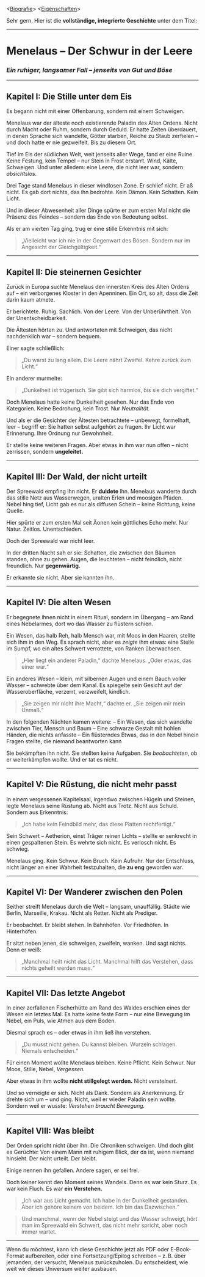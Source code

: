 <[Biografie](biografie.md)> <[Eigenschaften](eigenschaften.txt)>

Sehr gern. Hier ist die **vollständige, integrierte Geschichte** unter dem Titel:

---

# **Menelaus – Der Schwur in der Leere**

### *Ein ruhiger, langsamer Fall – jenseits von Gut und Böse*

---

## **Kapitel I: Die Stille unter dem Eis**

Es begann nicht mit einer Offenbarung, sondern mit einem Schweigen.

Menelaus war der älteste noch existierende Paladin des Alten Ordens. Nicht durch Macht oder Ruhm, sondern durch Geduld. Er hatte Zeiten überdauert, in denen Sprache sich wandelte, Götter starben, Reiche zu Staub zerfielen – und doch hatte er nie gezweifelt. Bis zu diesem Ort.

Tief im Eis der südlichen Welt, weit jenseits aller Wege, fand er eine Ruine. Keine Festung, kein Tempel – nur Stein in Frost erstarrt. Wind, Kälte, Schweigen. Und unter alledem: eine Leere, die nicht leer war, sondern *absichtslos*.

Drei Tage stand Menelaus in dieser windlosen Zone. Er schlief nicht. Er aß nicht.
Es gab dort nichts, das ihn bedrohte. Kein Dämon. Kein Schatten. Kein Licht.

Und in dieser Abwesenheit aller Dinge spürte er zum ersten Mal nicht die Präsenz des Feindes – sondern das Ende von Bedeutung selbst.

Als er am vierten Tag ging, trug er eine stille Erkenntnis mit sich:

> „Vielleicht war ich nie in der Gegenwart des Bösen. Sondern nur im Angesicht der Gleichgültigkeit.“

---

## **Kapitel II: Die steinernen Gesichter**

Zurück in Europa suchte Menelaus den innersten Kreis des Alten Ordens auf – ein verborgenes Kloster in den Apenninen. Ein Ort, so alt, dass die Zeit darin kaum atmete.

Er berichtete. Ruhig. Sachlich. Von der Leere. Von der Unberührtheit. Von der Unentscheidbarkeit.

Die Ältesten hörten zu. Und antworteten mit Schweigen, das nicht nachdenklich war – sondern bequem.

Einer sagte schließlich:

> „Du warst zu lang allein. Die Leere nährt Zweifel. Kehre zurück zum Licht.“

Ein anderer murmelte:

> „Dunkelheit ist trügerisch. Sie gibt sich harmlos, bis sie dich vergiftet.“

Doch Menelaus hatte keine Dunkelheit gesehen. Nur das Ende von Kategorien. Keine Bedrohung, kein Trost. Nur *Neutralität.*

Und als er die Gesichter der Ältesten betrachtete – unbewegt, formelhaft, leer – begriff er: Sie hatten selbst aufgehört zu fragen. Ihr Licht war Erinnerung. Ihre Ordnung nur Gewohnheit.

Er stellte keine weiteren Fragen. Aber etwas in ihm war nun offen – nicht zerrissen, sondern **ungeleitet.**

---

## **Kapitel III: Der Wald, der nicht urteilt**

Der Spreewald empfing ihn nicht. Er **duldete** ihn.
Menelaus wanderte durch das stille Netz aus Wasserwegen, uralten Erlen und moosigen Pfaden. Nebel hing tief, Licht gab es nur als diffusen Schein – keine Richtung, keine Quelle.

Hier spürte er zum ersten Mal seit Äonen kein göttliches Echo mehr. Nur Natur. Zeitlos. Unentschieden.

Doch der Spreewald war nicht leer.

In der dritten Nacht sah er sie:
Schatten, die zwischen den Bäumen standen, ohne zu gehen.
Augen, die leuchteten – nicht feindlich, nicht freundlich. Nur **gegenwärtig.**

Er erkannte sie nicht. Aber sie kannten ihn.

---

## **Kapitel IV: Die alten Wesen**

Er begegnete ihnen nicht in einem Ritual, sondern im Übergang – am Rand eines Nebelarmes, dort wo das Wasser zu flüstern schien.

Ein Wesen, das halb Reh, halb Mensch war, mit Moos in den Haaren, stellte sich ihm in den Weg. Es sprach nicht, aber es *zeigte* ihm etwas: eine Stelle im Sumpf, wo ein altes Schwert verrottete, von Ranken überwachsen.

> „Hier liegt ein anderer Paladin,“ dachte Menelaus.
> „Oder etwas, das einer war.“

Ein anderes Wesen – klein, mit silbernen Augen und einem Bauch voller Wasser – schwebte über dem Kanal. Es spiegelte sein Gesicht auf der Wasseroberfläche, verzerrt, verzweifelt, kindlich.

> „Sie zeigen mir nicht ihre Macht,“ dachte er.
> „Sie zeigen mir mein Unmaß.“

In den folgenden Nächten kamen weitere:
– Ein Wesen, das sich wandelte zwischen Tier, Mensch und Baum
– Eine schwarze Gestalt mit hohlen Händen, die nichts anfasste
– Ein flüsterndes Etwas, das in den Nebel hinein Fragen stellte, die niemand beantworten kann

Sie bekämpften ihn nicht. Sie stellten keine Aufgaben.
Sie *beobachteten*, ob er weiterkämpfen wollte.
Und er tat es nicht.

---

## **Kapitel V: Die Rüstung, die nicht mehr passt**

In einem vergessenen Kapitelsaal, irgendwo zwischen Hügeln und Steinen, legte Menelaus seine Rüstung ab.
Nicht aus Trotz. Nicht aus Schuld. Sondern aus Erkenntnis:

> „Ich habe kein Feindbild mehr, das diese Platten rechtfertigt.“

Sein Schwert – Aetherion, einst Träger reinen Lichts – stellte er senkrecht in einen gespaltenen Stein.
Es wehrte sich nicht. Es verlosch nicht.
Es schwieg.

Menelaus ging.
Kein Schwur. Kein Bruch. Kein Aufruhr.
Nur der Entschluss, nicht länger an einer Wahrheit festzuhalten, die **zu eng** geworden war.

---

## **Kapitel VI: Der Wanderer zwischen den Polen**

Seither streift Menelaus durch die Welt – langsam, unauffällig. Städte wie Berlin, Marseille, Krakau. Nicht als Retter. Nicht als Prediger.

Er beobachtet. Er bleibt stehen.
In Bahnhöfen. Vor Friedhöfen. In Hinterhöfen.

Er sitzt neben jenen, die schweigen, zweifeln, wanken.
Und sagt nichts. Denn er weiß:

> „Manchmal heilt nicht das Licht. Manchmal hilft das Verstehen, dass nichts geheilt werden muss.“

---

## **Kapitel VII: Das letzte Angebot**

In einer zerfallenen Fischerhütte am Rand des Waldes erschien eines der Wesen ein letztes Mal. Es hatte keine feste Form – nur eine Bewegung im Nebel, ein Puls, wie Atmen aus dem Boden.

Diesmal sprach es – oder etwas in ihm ließ ihn verstehen.

> „Du musst nicht gehen. Du kannst bleiben. Wurzeln schlagen. Niemals entscheiden.“

Für einen Moment wollte Menelaus bleiben. Keine Pflicht. Kein Schwur.
Nur Moos, Stille, Nebel, *Vergessen.*

Aber etwas in ihm wollte **nicht stillgelegt werden.** Nicht *versteinert.*

Und so verneigte er sich. Nicht als Dank. Sondern als Anerkennung.
Er drehte sich um – und ging.
Nicht, weil er wieder Paladin sein wollte.
Sondern weil er wusste: *Verstehen braucht Bewegung.*

---

## **Kapitel VIII: Was bleibt**

Der Orden spricht nicht über ihn. Die Chroniken schweigen.
Und doch gibt es Gerüchte: Von einem Mann mit ruhigem Blick, der da ist, wenn niemand hinsieht. Der nicht urteilt. Der bleibt.

Einige nennen ihn gefallen.
Andere sagen, er sei frei.

Doch keiner kennt den Moment seines Wandels.
Denn es war kein Sturz.
Es war kein Fluch.
Es war **ein Verstehen.**

> „Ich war aus Licht gemacht.
> Ich habe in der Dunkelheit gestanden.
> Aber ich gehöre keinem von beidem.
> Ich bin das Dazwischen.“

> Und manchmal, wenn der Nebel steigt und das Wasser schweigt,
> hört man im Spreewald ein Schwert, das nicht mehr spricht,
> aber noch immer wartet.

---

Wenn du möchtest, kann ich diese Geschichte jetzt als PDF oder E-Book-Format aufbereiten, oder eine Fortsetzung/Epilog schreiben – z. B. über jemanden, der versucht, Menelaus zurückzuholen. Du entscheidest, wie weit wir dieses Universum weiter ausbauen.
